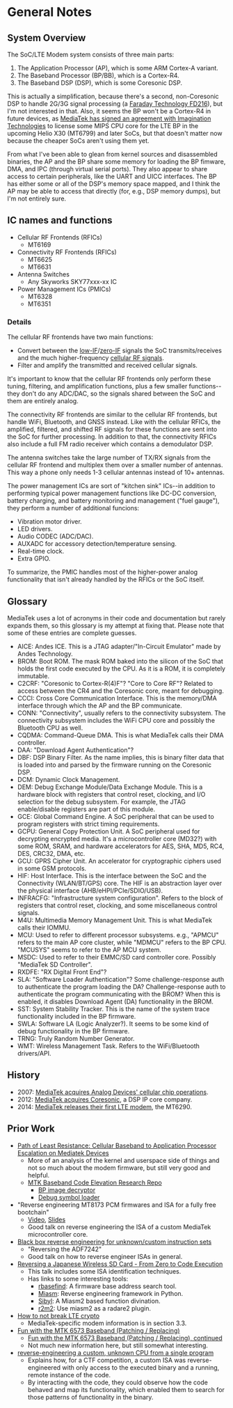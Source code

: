 # General Notes


## System Overview

The SoC/LTE Modem system consists of three main parts:

1. The Application Processor (AP), which is some ARM Cortex-A variant.
2. The Baseband Processor (BP/BB), which is a Cortex-R4.
3. The Baseband DSP (DSP), which is some Coresonic DSP.

This is actually a simplification, because there's a second, non-Coresonic
DSP to handle 2G/3G signal processing (a [Faraday Technology FD216][FD216]),
but I'm not interested in that. Also, it seems the BP won't be a Cortex-R4
in future devices, as [MediaTek has signed an agreement with Imagination Technologies][imgtech]
to license some MIPS CPU core for the LTE BP in the upcoming Helio X30
(MT6799) and later SoCs, but that doesn't matter now because the cheaper SoCs
aren't using them yet.

From what I've been able to glean from kernel sources and disassembled
binaries, the AP and the BP share some memory for loading the BP fimware, DMA,
and IPC (through virtual serial ports). They also appear to share access to
certain peripherals, like the UART and UICC interfaces. The BP has either
some or all of the DSP's memory space mapped, and I think the AP may be able
to access that directly (for, e.g., DSP memory dumps), but I'm not entirely
sure.


## IC names and functions

* Cellular RF Frontends (RFICs)
  * MT6169
* Connectivity RF Frontends (RFICs)
  * MT6625
  * MT6631
* Antenna Switches
  * Any Skyworks SKY77xxx-xx IC
* Power Management ICs (PMICs)
  * MT6328
  * MT6351

### Details

The cellular RF frontends have two main functions:

* Convert between the [low-IF][low-IF]/[zero-IF][direct-conversion] signals
  the SoC transmits/receives and the much higher-frequency
  [cellular RF signals][cellular-frequencies].
* Filter and amplify the transmitted and received cellular signals.

It's important to know that the cellular RF frontends only perform these
tuning, filtering, and amplification functions, plus a few smaller
functions--they don't do any ADC/DAC, so the signals shared between the SoC
and them are entirely analog.

The connectivity RF frontends are similar to the cellular RF frontends, but
handle WiFi, Bluetooth, and GNSS instead. Like with the cellular RFICs, the
amplified, filtered, and shifted RF signals for these functions are sent into
the SoC for further processing. In addition to that, the connectivity RFICs
also include a full FM radio receiver which contains a demodulator DSP.

The antenna switches take the large number of TX/RX signals from the cellular
RF frontend and multiplex them over a smaller number of antennas. This way a
phone only needs 1-3 cellular antennas instead of 10+ antennas.

The power management ICs are sort of "kitchen sink" ICs--in addition to
performing typical power management functions like DC-DC conversion, battery
charging, and battery monitoring and management ("fuel gauge"), they perform a
number of additional funcions:

* Vibration motor driver.
* LED drivers.
* Audio CODEC (ADC/DAC).
* AUXADC for accessory detection/temperature sensing.
* Real-time clock.
* Extra GPIO.

To summarize, the PMIC handles most of the higher-power analog functionality
that isn't already handled by the RFICs or the SoC itself.


## Glossary

MediaTek uses a lot of acronyms in their code and documentation but rarely
expands them, so this glossary is my attempt at fixing that. Please note that
some of these entries are complete guesses.

* AICE: Andes ICE. This is a JTAG adapter/"In-Circuit Emulator" made by Andes
  Technology.
* BROM: Boot ROM. The mask ROM baked into the silicon of the SoC that holds the
  first code executed by the CPU. As it is a ROM, it is completely immutable.
* C2CRF: "Coresonic to Cortex-R(4)F"? "Core to Core RF"? Related to access
  between the CR4 and the Coresonic core, meant for debugging.
* CCCI: Cross Core Communication Interface. This is the memory/DMA interface
  through which the AP and the BP communicate.
* CONN: "Connectivity", usually refers to the connectivity subsystem. The
  connectivity subsystem includes the WiFi CPU core and possibly the Bluetooth
  CPU as well.
* CQDMA: Command-Queue DMA. This is what MediaTek calls their DMA controller.
* DAA: "Download Agent Authentication"?
* DBF: DSP Binary Filter. As the name implies, this is binary filter data that
  is loaded into and parsed by the firmware running on the Coresonic DSP.
* DCM: Dynamic Clock Management.
* DEM: Debug Exchange Module/Data Exchange Module. This is a hardware block
  with registers that control reset, clocking, and I/O selection for the debug
  subsystem. For example, the JTAG enable/disable registers are part of this
  module.
* GCE: Global Command Engine. A SoC peripheral that can be used to program
  registers with strict timing requirements.
* GCPU: General Copy Protection Unit. A SoC peripheral used for decrypting
  encrypted media. It's a microcontroller core (MD32?) with some ROM, SRAM,
  and hardware accelerators for AES, SHA, MD5, RC4, DES, CRC32, DMA, etc.
* GCU: GPRS Cipher Unit. An accelerator for cryptographic ciphers used in some
  GSM protocols.
* HIF: Host Interface. This is the interface between the SoC and the
  Connectivity (WLAN/BT/GPS) core. The HIF is an abstraction layer over the
  physical interface (AHB/eHPI/PCIe/SDIO/USB).
* INFRACFG: "Infrastructure system configuration". Refers to the block of
  registers that control reset, clocking, and some miscellaneous control
  signals.
* M4U: Multimedia Memory Management Unit. This is what MediaTek calls their
  IOMMU.
* MCU: Used to refer to different processor subsystems. e.g., "APMCU" refers to
  the main AP core cluster, while "MDMCU" refers to the BP CPU. "MCUSYS" seems
  to refer to the AP MCU system.
* MSDC: Used to refer to their EMMC/SD card controller core. Possibly "MediaTek
  SD Controller".
* RXDFE: "RX Digital Front End"?
* SLA: "Software Loader Authentication"? Some challenge-response auth to
  authenticate the program loading the DA? Challenge-response auth to
  authenticate the program communicating with the BROM? When this is enabled, it
  disables Download Agent (DA) functionality in the BROM.
* SST: System Stability Tracker. This is the name of the system trace
  functionality included in the BP firmware.
* SWLA: Software LA (Logic Analyzer?). It seems to be some kind of debug
  functionality in the BP firmware.
* TRNG: Truly Random Number Generator.
* WMT: Wireless Management Task. Refers to the WiFi/Bluetooth drivers/API.


## History

* 2007: [MediaTek acquires Analog Devices' cellular chip operations][adi-acquisition].
* 2012: [MediaTek acquires Coresonic][acquisition], a DSP IP core company.
* 2014: [MediaTek releases their first LTE modem][mt6290], the MT6290.


## Prior Work

 * [Path of Least Resistance: Cellular Baseband to Application Processor Escalation on Mediatek Devices](https://comsecuris.com/blog/posts/path_of_least_resistance/)
   * More of an analysis of the kernel and userspace side of things and not so
     much about the modem firmware, but still very good and helpful.
   * [MTK Baseband Code Elevation Research Repo](https://github.com/Comsecuris/mtk-baseband-sanctuary)
     * [BP image decryptor](https://github.com/Comsecuris/mtk-baseband-sanctuary/blob/master/ccci_md_dump/decrypt/decrypt.c)
     * [Debug symbol loader](https://github.com/Comsecuris/mtk-baseband-sanctuary/blob/master/ida_load_syms/loadsyms.py)
 * "Reverse engineering MT8173 PCM firmwares and ISA for a fully free bootchain"
   * [Video](https://www.youtube.com/watch?v=9rKxfo7Gkqo),
     [Slides](https://web.archive.org/web/20171030164527/https://ecc2017.coreboot.org/uploads/talk/presentation/30/reverse-engineering-mt8173-pcm-firmwares-isa-fully-free-boot-chain.pdf)
   * Good talk on reverse engineering the ISA of a custom MediaTek microcontroller core.
 * [Black box reverse engineering for unknown/custom instruction sets](https://recon.cx/2016/recordings/recon2016-02-david-carne-Black-box-reverse-engineering-for-unknown-custom-instruction-sets.mp4)
   * "Reversing the ADF7242"
   * Good talk on how to reverse engineer ISAs in general.
 * [Reversing a Japanese Wireless SD Card - From Zero to Code Execution](https://docs.google.com/presentation/d/13OJNOb2IMwp79SDrbxSLF3i7StTgWLdD7QlYpic39r8/edit)
   * This talk includes some ISA identification techniques.
   * Has links to some interesting tools:
     * [rbasefind](https://github.com/sgayou/rbasefind): A firmware base address search tool.
     * [Miasm](https://github.com/cea-sec/miasm): Reverse engineering framework in Python.
     * [Sibyl](https://github.com/cea-sec/Sibyl): A Miasm2 based function divination.
     * [r2m2](https://github.com/guedou/r2m2): Use miasm2 as a radare2 plugin.
 * [How to not break LTE crypto](https://www.sstic.org/media/SSTIC2016/SSTIC-actes/how_to_not_break_lte_crypto/SSTIC2016-Article-how_to_not_break_lte_crypto-michau_devine.pdf)
   * MediaTek-specific modem information is in section 3.3.
 * [Fun with the MTK 6573 Baseband (Patching / Replacing)](http://baseband-devel.722152.n3.nabble.com/Fun-with-the-MTK-6573-Baseband-Patching-Replacing-td4026683.html)
   * [Fun with the MTK 6573 Baseband (Patching / Replacing), continued](https://lists.osmocom.org/pipermail/baseband-devel/2017-April/005188.html)
   * Not much new information here, but still somewhat interesting.
 * [reverse-engineering a custom, unknown CPU from a single program](https://www.robertxiao.ca/hacking/dsctf-2019-cpu-adventure-unknown-cpu-reversing/)
   * Explains how, for a CTF competition, a custom ISA was reverse-engineered
     with only access to the executed binary and a running, remote instance of
     the code.
   * By interacting with the code, they could observe how the code behaved and
     map its functionality, which enabled them to search for those patterns of
     functionality in the binary.


[FD216]: http://www.faraday-tech.com/download/techDocument/FD216_PB_v1.5.pdf
[imgtech]: https://www.mips.com/press/mediatek-selects-mips-for-lte-modems/
[adi-acquisition]: https://www.eetimes.com/document.asp?doc_id=1248601
[acquisition]: https://www.eetimes.com/document.asp?doc_id=1261529
[mt6290]: https://www.mediatek.com/press-room/press-releases/mediatek-announces-the-availability-of-multimode-lte-modem-chipset
[low-IF]: https://en.wikipedia.org/wiki/Low_IF_receiver
[direct-conversion]: https://en.wikipedia.org/wiki/Direct-conversion_receiver
[cellular-frequencies]: https://en.wikipedia.org/wiki/Cellular_frequencies
